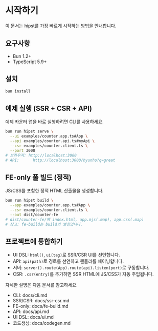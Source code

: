 # 시작하기

이 문서는 hipst를 가장 빠르게 시작하는 방법을 안내합니다.

## 요구사항
- Bun 1.2+
- TypeScript 5.9+

## 설치
```bash
bun install
```

## 예제 실행 (SSR + CSR + API)
예제 카운터 앱을 바로 실행하려면 CLI를 사용하세요.

```bash
bun run hipst serve \
  --ui examples/counter.app.ts#App \
  --api examples/counter.api.ts#myApi \
  --csr examples/counter.client.ts \
  --port 3000
# 브라우저: http://localhost:3000
# API:      http://localhost:3000/hyunho?q=great
```

## FE-only 풀 빌드 (정적)
JS/CSS를 포함한 정적 HTML 산출물을 생성합니다.
```bash
bun run hipst build \
  --app examples/counter.app.ts#App \
  --csr examples/counter.client.ts \
  --out dist/counter-fe
# dist/counter-fe/에 index.html, app.mjs(.map), app.css(.map)
# 참고: fe-build는 build의 별칭입니다.
```

## 프로젝트에 통합하기
- UI DSL: `html()`, `ui(tag)`로 SSR/CSR UI를 선언합니다.
- API: `api(path)`로 경로를 선언하고 핸들러를 체이닝합니다.
- 서버: `server().route(App).route(api).listen(port)`로 구동합니다.
- CSR: `.csr(entry)`를 추가하면 SSR HTML에 JS/CSS가 자동 주입됩니다.

자세한 설명은 다음 문서를 참고하세요.
- CLI: docs/cli.md
- SSR/CSR: docs/ssr-csr.md
- FE-only: docs/fe-build.md
- API: docs/api.md
- UI DSL: docs/ui.md
- 코드생성: docs/codegen.md
